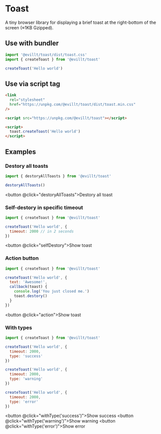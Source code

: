 # Toast

A tiny browser library for displaying a brief toast at the right-bottom of the screen (≈1KB Gzipped).

## Use with bundler

```js
import '@evillt/toast/dist/toast.css'
import { createToast } from '@evillt/toast'

createToast('Hello world')
```

## Use via script tag

```html
<link
  rel="stylesheet"
  href="https://unpkg.com/@evillt/toast/dist/toast.min.css"
/>

<script src="https://unpkg.com/@evillt/toast"></script>

<script>
  toast.createToast('Hello world')
</script>
```

## Examples

### Destory all toasts

```js
import { destoryAllToasts } from '@evillt/toast'

destoryAllToasts()
```

<button @click="destoryAllToasts">Destory all toast</button>

### Self-destory in specific timeout

```js
import { createToast } from '@evillt/toast'

createToast('Hello world', {
  timeout: 2000 // in 2 seconds
})
```

<button @click="selfDestory">Show toast</button>

### Action button

```js
import { createToast } from '@evillt/toast'

createToast('Hello world', {
  text: 'Awesome!',
  callback(toast) {
    console.log('You just closed me.')
    toast.destory()
  }
})
```

<button @click="action">Show toast</button>

### With types

```js
import { createToast } from '@evillt/toast'

createToast('Hello world', {
  timeout: 2000,
  type: 'success'
})

createToast('Hello world', {
  timeout: 2000,
  type: 'warning'
})

createToast('Hello world', {
  timeout: 2000,
  type: 'error'
})
```

<button @click="withType('success')">Show success</button>
<button @click="withType('warning')">Show warning</button>
<button @click="withType('error')">Show error</button>

